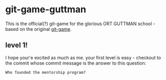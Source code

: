 # git-game-guttman

This is the official(?) git-game for the glorious ORT GUTTMAN school - based on the original [git-game](https://github.com/git-game/git-game).

## level 1!

I hope your'e excited as much as me.
your first level is easy - checkout to the commit whose commit message is the answer to this question:

```
Who founded the mentorship program?
```

